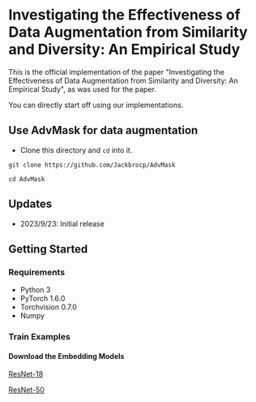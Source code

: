 # Investigating the Effectiveness of Data Augmentation from Similarity and Diversity: An Empirical Study
This is the official implementation of the paper "Investigating the Effectiveness of Data Augmentation from Similarity and Diversity: An Empirical Study", as was used for the paper.

You can directly start off using our implementations.
## Use AdvMask for data augmentation
- Clone this directory and `cd`  into it.
 
`git clone https://github.com/Jackbrocp/AdvMask` 

`cd AdvMask`

## Updates
- 2023/9/23: Initial release

## Getting Started
### Requirements
- Python 3
- PyTorch 1.6.0
- Torchvision 0.7.0
- Numpy
<!-- Install a fitting Pytorch version for your setup with GPU support, as our implementation  -->

### Train Examples 
#### Download the Embedding Models
[ResNet-18](https://drive.google.com/file/d/1fTHi6TiRhaxD3iDgPYcOe7Smt1ZzTaAf/view?usp=drive_link)

[ResNet-50](https://drive.google.com/file/d/1h_87fZF2prm4DHXUkl_6WeGpD7JF0dt4/view?usp=drive_link)
